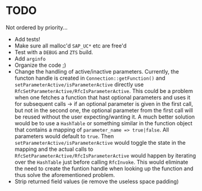 # TODO

Not ordered by priority...

* Add tests!
* Make sure all malloc'd `SAP_UC*` etc are free'd
* Test with a `DEBUG` and `ZTS` build.
* Add `arginfo`
* Organize the code ;)
* Change the handling of active/inactive parameters. Currently, the functon handle is created in `Connection::getFunction()` and `setParameterActive/isParameterActive` directly use `RfcSetParameterActive/RfcIsParameterActive`. This could be a problem when one fetches a function that hast optional parameters and uses it for subsequent calls -> if an optional parameter is given in the first call, but not in the second one, the optional parameter from the first call will be reused without the user expecting/wanting it.
A much better solution would be to use a `HashTable` or something similar in the function object that contains a mapping of `parameter_name => true|false`. All parameters would default to `true`. Then `setParameterActive/isParameterActive` would toggle the state in the mapping and the actual calls to `RfcSetParameterActive/RfcIsParameterActive` would happen by iterating over the `HashTable` just before calling `RfcInvoke`. This would eliminate the need to create the funtion handle when looking up the function and thus solve the aforementioned problem.
* Strip returned field values (ie remove the useless space padding)
